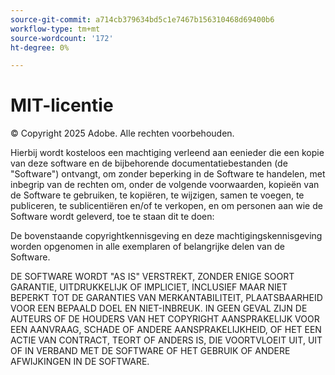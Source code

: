 ```yaml
---
source-git-commit: a714cb379634bd5c1e7467b156310468d69400b6
workflow-type: tm+mt
source-wordcount: '172'
ht-degree: 0%

---
```

# MIT-licentie

© Copyright 2025 Adobe. Alle rechten voorbehouden.

Hierbij wordt kosteloos een machtiging verleend aan eenieder die een kopie van deze software en de bijbehorende documentatiebestanden (de &quot;Software&quot;) ontvangt, om zonder beperking in de Software te handelen, met inbegrip van de rechten om, onder de volgende voorwaarden, kopieën van de Software te gebruiken, te kopiëren, te wijzigen, samen te voegen, te publiceren, te sublicentiëren en/of te verkopen, en om personen aan wie de Software wordt geleverd, toe te staan dit te doen:

De bovenstaande copyrightkennisgeving en deze machtigingskennisgeving worden opgenomen in alle exemplaren of belangrijke delen van de Software.

DE SOFTWARE WORDT &quot;AS IS&quot; VERSTREKT, ZONDER ENIGE SOORT GARANTIE, UITDRUKKELIJK OF IMPLICIET, INCLUSIEF MAAR NIET BEPERKT TOT DE GARANTIES VAN MERKANTABILITEIT, PLAATSBAARHEID VOOR EEN BEPAALD DOEL EN NIET-INBREUK. IN GEEN GEVAL ZIJN DE AUTEURS OF DE HOUDERS VAN HET COPYRIGHT AANSPRAKELIJK VOOR EEN AANVRAAG, SCHADE OF ANDERE AANSPRAKELIJKHEID, OF HET EEN ACTIE VAN CONTRACT, TEORT OF ANDERS IS, DIE VOORTVLOEIT UIT, UIT OF IN VERBAND MET DE SOFTWARE OF HET GEBRUIK OF ANDERE AFWIJKINGEN IN DE SOFTWARE.
